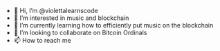 - 👋 Hi, I’m @violettalearnscode
- 👀 I’m interested in music and blockchain
- 🌱 I’m currently learning how to efficiently put music on the blockchain
- 💞️ I’m looking to collaborate on Bitcoin Ordinals
- 📫 How to reach me

<!---
violettalearnscode/violettalearnscode is a ✨ special ✨ repository because its `README.md` (this file) appears on your GitHub profile.
You can click the Preview link to take a look at your changes.
--->

